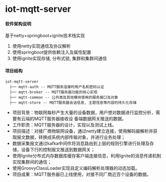 # iot-mqtt-server


#### 软件架构说明
基于netty+springboot+ignite技术栈实现
1. 使用netty实现通信及协议解析
2. 使用springboot提供依赖注入及属性配置
3. 使用ignite实现存储, 分布式锁, 集群和集群间通信

#### 项目结构
```
iot-mqtt-server
  ├── mqtt-auth -- MQTT服务连接时用户名和密码认证
  ├── mqtt-broker -- MQTT服务器功能的核心实现
  ├── mqtt-common -- 公共类及其他模块使用的服务接口及对象
  ├── mqtt-store -- MQTT服务器会话信息, 主题信息等内容的持久化存储
```
- 项目背景：物联网每秒产生大量的设备数据，用户想对数据进行监控分析，需要有云端的MQTT服务器接收设
备端数据网关推送的数据。
- 工作职责：MQTT服务器的设计，实现以及测试上线。
- 项目描述：对接厂商物联网设备，通过netty建立连接，使用解码器解析并获取报文数据，转换成系统内部传输对象，并进行业务处理；
- 数据采集报文通过kafka中间件将消息路由到上层的规则引擎进行处理及存储，设备下行的控制报文推送到数据网关；
- 使用Ignite分布式内存数据库缓存客户端连接信息，利用Ignite的消息传递机制实现集群间的通信；
- 使用GroovyClassLoader实现自定义编码解析处理器的动态加载。
- 项目成果：MQTT服务器已上线使用，对接不同厂商近百个设备的数据。